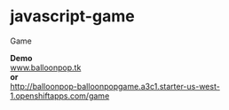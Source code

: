 # javascript-game
Game

<b>Demo</b><br/>
<a href="http://balloonpop.tk">www.balloonpop.tk</a><br/>
<b>or</b><br/>
<a href="http://balloonpop-balloonpopgame.a3c1.starter-us-west-1.openshiftapps.com/game">http://balloonpop-balloonpopgame.a3c1.starter-us-west-1.openshiftapps.com/game</a>

